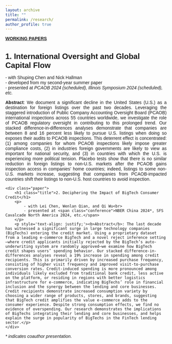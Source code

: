 ```yaml
---
layout: archive
title: ""
permalink: /research/
author_profile: true
---
```


<b><u>WORKING PAPERS</u></b>

<html lang="en">

<head>
<meta charset="UTF-8">
<title>Research</title>
<style>
    body { font-family: Arial, sans-serif; }
    .title { font-size: 24px; font-weight: bold; }
    .conference { font-style: italic; }
</style>
</head>
<body>
    <div class="paper">
        <h1 class="title">1. International Oversight and Global Capital Flow</h1>
        <p>
            - with Shuping Chen and Nick Hallman<br>
            - developed from my second-year summer paper<br>
            - presented at <span class="conference">PCAOB 2024 (scheduled), Illinois Symposium 2024 (scheduled), etc.</span>
        </p>
        <p style='text-align: justify;'><b>Abstract</b>: We document a significant decline in the United States (U.S.) as a destination for foreign listings over the past two decades. Leveraging the staggered introduction of Public Company Accounting Oversight Board (PCAOB) international inspections across 55 countries worldwide, we investigate the role of PCAOB regulatory oversight in contributing to this prolonged trend. Our stacked difference-in-differences analyses demonstrate that companies are between 8 and 16 percent less likely to pursue U.S. listings when doing so exposes their audits to PCAOB inspections. This deterrent effect is concentrated: (1) among companies for whom PCAOB inspections likely impose greater compliance costs, (2) in industries foreign governments are likely to view as important for national security, and (3) in countries with which the U.S. is experiencing more political tension. Placebo tests show that there is no similar reduction in foreign listings to non-U.S. markets after the PCAOB gains inspection access in companies’ home countries; indeed, listings to some non-U.S. markets increase, suggesting that companies from PCAOB-impacted countries shift their listings to non-U.S. host countries to avoid inspection.</p>
    </div>

</body>

<body>

    <div class="paper">
        <h1 class="title">2. Deciphering the Impact of BigTech Consumer Credit</h1>
        <p>
            - with Lei Chen, Wenlan Qian, and Qi Wu<br>
            - presented at <span class="conference">NBER China 2024*, SFS Cavalcade North America 2024, etc.</span>
        </p>
        <p style='text-align: justify;'><b>Abstract</b>: The last decade has witnessed a significant surge in large technology companies (BigTechs) entering the credit market. Using a proprietary dataset from a leading e-commerce BigTech and a novel reject inference setting—where credit applicants initially rejected by the BigTech’s auto-underwriting system are randomly approved—we examine how BigTech credit shapes users’ spending behavior. Our stacked difference-in-differences analyses reveal a 19% increase in spending among credit recipients. This is primarily driven by increased purchase frequency, consisting of higher visit frequency and improved visit-to-purchase conversion rates. Credit-induced spending is more pronounced among individuals likely excluded from traditional bank credit, less active on the platform, or residing in regions with better logistics infrastructure for e-commerce, indicating BigTechs’ role in financial inclusion and the synergy between the lending and core businesses. Credit recipients demonstrate increased consumption variety by choosing a wider range of products, stores, and brands, suggesting that BigTech credit amplifies the value e-commerce adds to the consumer experience. Despite strong consumption effects, we find no evidence of overspending. Our research demonstrates the implications of BigTechs integrating their lending and core businesses, and helps explain the surge in popularity of BigTechs in the FinTech lending sector.</p>
    </div>

</body>
</html>

*\* indicates coauthor presentation.*
